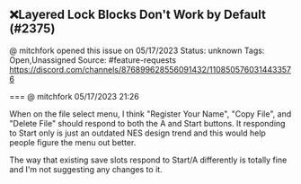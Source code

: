 ## ❌Layered Lock Blocks Don't Work by Default (#2375)
@ mitchfork opened this issue on 05/17/2023
Status: unknown
Tags: Open,Unassigned
Source: #feature-requests https://discord.com/channels/876899628556091432/1108505760314433576


=== @ mitchfork 05/17/2023 21:26

When on the file select menu, I think "Register Your Name", "Copy File", and "Delete File" should respond to both the A and Start buttons.  It responding to Start only is just an outdated NES design trend and this would help people figure the menu out better.

The way that existing save slots respond to Start/A differently is totally fine and I'm not suggesting any changes to it.

